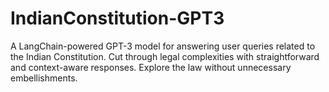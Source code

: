# IndianConstitution-GPT3
A LangChain-powered GPT-3 model for answering user queries related to the Indian Constitution. Cut through legal complexities with straightforward and context-aware responses. Explore the law without unnecessary embellishments.
